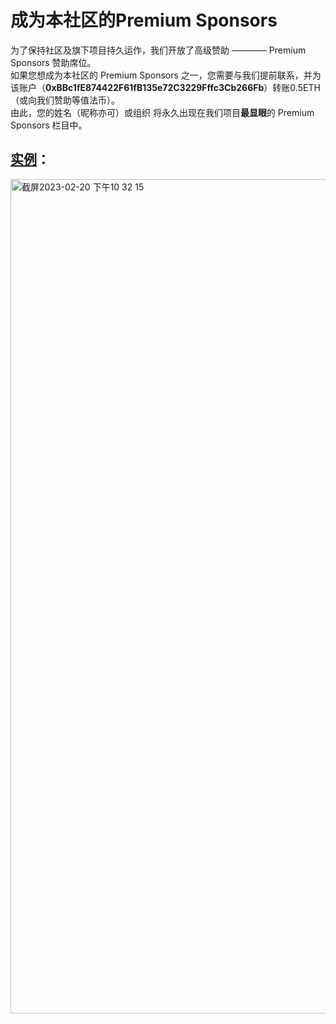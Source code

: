 # 成为本社区的Premium Sponsors
为了保持社区及旗下项目持久运作，我们开放了高级赞助 ———— Premium Sponsors 赞助席位。<br>
如果您想成为本社区的 Premium Sponsors 之一，您需要与我们提前联系，并为该账户（**0xBBc1fE874422F61fB135e72C3229Fffc3Cb266Fb**）转账0.5ETH（或向我们赞助等值法币）。<br>
由此，您的姓名（昵称亦可）或组织 将永久出现在我们项目**最显眼**的 Premium Sponsors 栏目中。<br>



## [实例](https://github.com/Web3-Club/Blockchain-Developer-roadmap_Chinese#%E7%89%B9%E5%88%AB%E6%84%9F%E8%B0%A2%E6%88%91%E4%BB%AC%E7%9A%84premium-sponser)：
<img width="1335" alt="截屏2023-02-20 下午10 32 15" src="https://user-images.githubusercontent.com/76860915/220134774-c1bcfdd4-0d5d-4818-ab1e-65231add6f78.png">
